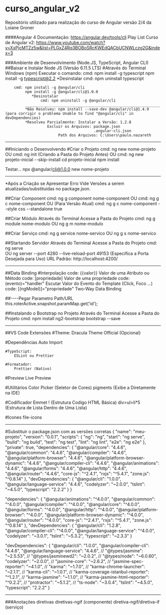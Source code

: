 # curso_angular_v2
Repositório utilizado para realização do curso de Angular versão 2/4 da Loiane Groner

####Angular 4
Documentação: https://angular.dev/tools/cli
Play List Curso de Angular v2: https://www.youtube.com/watch?v=XxPjcMTZz5w&list=PLGxZ4Rq3BOBoSRcKWEdQACbUCNWLczg2G&index=3

###Ambiente de Desenvolvimento (Node.JS, TypeScript, Angular CLI)
##Baixar e Instalar Node JS (Versão 6.11.5 LTS)
#Através do Terminal Windows (npm)
	Executar o comando: 
		cmd: npm install -g typescript
			 npm install -g typescript@2.2
				*Desinstalar
					cmd: npm uninstall typescript
		
		cmd: npm install -g @angular/cli
			 npm install -g @angular/cli@1.0.0
			 	*Desinstalar
					cmd: npm uninstall -g @angular/cli
			 _____________________________________________________________
			 *Não Resolveu: npm install --save-dev @angular/cli@1.4.9 (para corrigir o problema Unable to find "@angular/cli" in devDependencies)
			 *Resolveu Parcialmente: Instalar a Versão: 1.2.8
					   Excluir os Arquivos: package.json
											.angular-cli.json
							Path dos Arquivos: C:\Users\paulo.nazareth
											
			
-------------------------------------------------------------------
##Iniciando o Desenvolvendo	
#Criar o Projeto
	cmd: ng new nome-projeto
  OU
  cmd: ng init (Criando a Pasta do Projeto Antes)
  OU
	cmd: ng new projeto-inicial --skip-install 
       cd projeto-inicial 
       npm install

  Testar...
  npx @angular/cli@1.0.0 new nome-projeto
  _________________________________________________________________
  *Após a Criação se Apresentar Erro Vide Versões a serem atualizadas/substituidas no package.json.

	
##Criar Component
	cmd: ng g component nome-component
	OU 
	cmd: ng g c nome-component
  OU (Para Versão Atual)
  cmd: ng g c nome-component --style css --standalone true

##Criar Módulo
Através do Terminal Acesse a Pasta do Projeto
  cmd: ng g module nome-modulo
        OU 
       ng g m nome-modulo

##Criar Serviço
  cmd: ng g service nome-servico
        OU
       ng g s nome-servico

##Startando Servidor
Através do Terminal Acesse a Pasta do Projeto
	cmd: ng serve	
    OU
       ng server --port 4280 --live-reload-port 49153 (Especifica a Porta Desejada para Uso)
	URL Padrão: http://localhost:4200/

-------------------------------------------------------------------
##Data Binding
#Interpolação
  code: {{valor}} 
    Valor de uma Atributo ou Método
  code: [propriedade]
    Valor de uma propriedade
  code: (evento)="handler"
    Escutar Valor do Evento do Template (Click, Foco ...)
  code: [(ngModel)]="propriedade"
    Two-Way Data Binding
  
##----Pegar Parametro Path/URL
this.roterActive.snapshot.paramMap.get('id');

##Instalando o Bootstrap no Projeto
Através do Terminal Acesse a Pasta do Projeto
  cmd: npm install ng2-bootstrap bootstrap --save


-------------------------------------------------------------------
##VS Code Extensões
	#Theme: 
		Dracula Theme Official (Opcional)

  #Dependências
    Auto Import

	#TypeScript:
		ESLint ou Prettier
		
	#Formatador:
		Prettier (Nativo)
  
  #Preview
	  Live Preview
  
  #Utilitários
	  Color Picker (Seletor de Cores)
    pigments  (Exibe a Diretamente na IDE)

  #Codificador
    Emmet
    ! (Estrutura Codigo HTML Básica)
    div>ul>li*5 (Estrutura de Lista Dentro de Uma Lista)

  #Icones
    file-icons


-------------------------------------------------------------------
#Substituir o package.json com as versões corretas
{
  "name": "meu-projeto",
  "version": "0.0.1",
  "scripts": {
    "ng": "ng",
    "start": "ng serve",
    "build": "ng build",
    "test": "ng test",
    "lint": "ng lint",
    "e2e": "ng e2e"
  },
  "private": true,
  "dependencies": {
    "@angular/core": "4.4.6",
    "@angular/common": "4.4.6",
    "@angular/compiler": "4.4.6",
    "@angular/platform-browser": "4.4.6",
    "@angular/platform-browser-dynamic": "4.4.6",
    "@angular/compiler-cli": "4.4.6",
    "@angular/animations": "4.4.6",
    "@angular/forms": "4.4.6",
    "@angular/http": "4.4.6",
    "@angular/router": "4.4.6",
    "core-js": "^2.4.1",
    "rxjs": "^5.4.1",
    "zone.js": "^0.8.14"
  },
  "devDependencies": {
    "@angular/cli": "1.0.0",
    "@angular/language-service": "4.4.6",
    "codelyzer": "~2.0.0",
    "tslint": "~4.5.0",
    "typescript": "2.2.2"
  }
}

  "dependencies": {
    "@angular/animations": "^4.0.0",
    "@angular/common": "^4.0.0",
    "@angular/compiler": "^4.0.0",
    "@angular/core": "^4.0.0",
    "@angular/forms": "^4.0.0",
    "@angular/http": "^4.0.0",
    "@angular/platform-browser": "^4.0.0",
    "@angular/platform-browser-dynamic": "^4.0.0",
    "@angular/router": "^4.0.0",
    "core-js": "^2.4.1",
    "rxjs": "^5.4.1",
    "zone.js": "^0.8.14"
  },
  "devDependencies": {
    "@angular/cli": "1.2.8",
    "@angular/compiler-cli": "^4.0.0",
    "@angular/language-service": "^4.0.0",
    "codelyzer": "~3.0.1",
    "tslint": "~5.3.2",
    "typescript": "~2.3.3"
  }


  "devDependencies": {
    "@angular/cli": "1.0.0",
    "@angular/compiler-cli": "4.4.6",
    "@angular/language-service": "4.4.6",
    // "@types/jasmine": "~2.5.53",
    // "@types/jasminewd2": "~2.0.2",
    // "@types/node": "~6.0.60",
    "codelyzer": "~2.0.0",
    // "jasmine-core": "~2.6.2",
    // "jasmine-spec-reporter": "~4.1.0",
    // "karma": "~1.7.0",
    // "karma-chrome-launcher": "~2.1.1",
    // "karma-cli": "~1.0.1",
    // "karma-coverage-istanbul-reporter": "^1.2.1",
    // "karma-jasmine": "~1.1.0",
    // "karma-jasmine-html-reporter": "^0.2.2",
    // "protractor": "~5.1.2",
    // "ts-node": "~3.0.4",
    "tslint": "~4.5.0",
    "typescript": "2.2.2"
  }

---------------------------------------------------------
###Anotações
diretivas
	diretivas-ngif (componente)
	diretiva-ngif/diretiva-if (serviço)